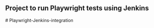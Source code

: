 ## Project to run Playwright tests using Jenkins
#   P l a y w r i g h t - J e n k i n s - i n t e g r a t i o n  
 